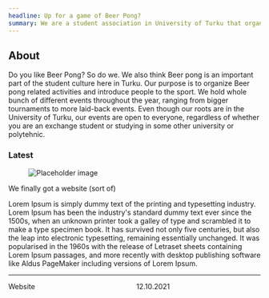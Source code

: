```yaml
---
headline: Up for a game of Beer Pong?
summary: We are a student association in University of Turku that organizes tournaments and other Beer Pong related events for students in Turku.
---
```

<h2 class="bpt-title">About</h2>
<div class="box content">
  <div class="bpt-introduction">
    <p>
      Do you like Beer Pong? So do we. We also think Beer pong is an important part of the student culture here in Turku. Our purpose is to organize Beer pong related activities and introduce people to the sport. We hold whole bunch of different events throughout the year, ranging from bigger tournaments to more laid-back events. Even though our roots are in the University of Turku, our events are open to everyone, regardless of whether you are an exchange student or studying in some other university or polytehnic.
    </p>
  </div>
</div>
<h3 class="bpt-title">Latest</h2>
<div class="card">
  <div class="card-image">
    <figure class="image is-3by1">
      <img src="/images/article-placeholder.png" alt="Placeholder image">
    </figure>
  </div>
  <div class="card-content">
    <div class="media">
      <div class="media-content">
        <p class="title is-4">We finally got a website (sort of)</p>
        <p class="is-6">
          Lorem Ipsum is simply dummy text of the printing and typesetting industry. Lorem Ipsum has been the industry's standard dummy text ever since the 1500s, when an unknown printer took a galley of type and scrambled it to make a type specimen book. It has survived not only five centuries, but also the leap into electronic typesetting, remaining essentially unchanged. It was popularised in the 1960s with the release of Letraset sheets containing Lorem Ipsum passages, and more recently with desktop publishing software like Aldus PageMaker including versions of Lorem Ipsum.
        </p>
      </div>
    </div>
    <div>
      <hr class="article-horizontal-rule">
      <div class="columns">
        <div class="column">
            <b-tag type="light-primary" size="is-medium">Website</b-tag>
        </div>
        <div class="column article-date-column">
          <span>12.10.2021</span>
        </div>
      </div>
    </div>
  </div>
</div>